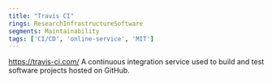 ```yaml
---
title: "Travis CI"
rings: ResearchInfrastructureSoftware
segments: Maintainability
tags: ['CI/CD', 'online-service', 'MIT']
---
```

https://travis-ci.com/
A continuous integration service used to build and test software projects hosted on GitHub.
